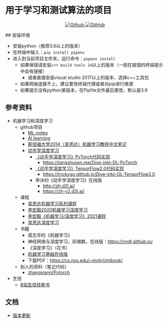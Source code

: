 # 用于学习和测试算法的项目

<p align="center">
<a href="https://github.com/diklios5768" target="_blank">
<img alt="Github" src="https://img.shields.io/badge/作者-@diklios-000000.svg?style=flat-square&logo=GitHub">
</a>
<a href="**https://github.com/diklios5768/algorithm" target="_blank">
<img alt="GitHub" src="https://img.shields.io/github/stars/diklios5768/algorithm?label=Stars&style=flat-square&logo=GitHub">
</a>
</p>
## 安装环境

* 安装python（推荐3.6以上的版本）
* 在终端中输入：`pip install pipenv`
* 进入到当前项目文件夹，运行命令：`pipenv install`
    * 如果保错请安装`c++ build tools 14`以上的版本（一般在报错的终端提示中会有链接）
        * 或者直接安装visual studio 2017以上的版本，选择c++工具包
    * 如果网络连接不上，建议更改终端代理或者对pip进行换源
    * 如果提示没有python某版本，在Pipfile文件最后更改，默认是3.9

## 参考资料

* 机器学习和深度学习
    * github项目
        * [ML-notes](https://github.com/Sakura-gh/ML-notes)
        * [AI learning](https://github.com/apachecn/AiLearning)
        * [斯坦福大学2014（吴恩达）机器学习教程中文笔记](https://github.com/fengdu78/Coursera-ML-AndrewNg-Notes)
        * [动手学深度学习](https://github.com/d2l-ai/d2l-zh)
            * [《动手学深度学习》PyTorch代码实现](https://github.com/ShusenTang/Dive-into-DL-PyTorch)
                * https://tangshusen.me/Dive-into-DL-PyTorch
            * [《动手学深度学习》TensorFlow2.0代码实现](https://github.com/TrickyGo/Dive-into-DL-TensorFlow2.0)
                * https://trickygo.github.io/Dive-into-DL-TensorFlow2.0
            * 李沐的《动手学深度学习》在线版
                * http://zh.d2l.ai/
                * https://zh-v2.d2l.ai/
    * 课程
        * [吴恩达机器学习系列课程](https://www.bilibili.com/video/BV164411b7dx)
        * [李宏毅2020机器学习深度学习](https://www.bilibili.com/video/BV1JE411g7XF)
        * [李宏毅《机器学习/深度学习》2021课程](https://www.bilibili.com/video/BV1JA411c7VT)
        * [吴恩达深度学习](https://www.bilibili.com/video/BV1FT4y1E74V)
    * 书籍
        * 周志华的《机器学习》
        * 神经网络与深度学习，邱锡鹏，在线版：https://nndl.github.io/
        * 《深度学习》（花书）
        * [机器学习基础在线版](https://mitpress.ublish.com/ereader/7093/?preview=#page/1)
        * 下载PDF：https://cs.nyu.edu/~mohri/mlbook/
    * 别人的资料（笔记代码）
        * [zhangxiann/Pytorch](https://github.com/zhangxiann/PyTorch_Practice)
* 生信
    * [B站生信技能书](https://www.bilibili.com/video/BV1cs411j75B)

## 文档

* [版本更新](docs/version.md)